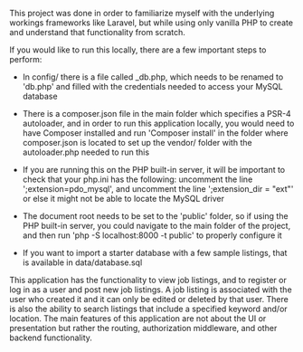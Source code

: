 This project was done in order to familiarize myself with the underlying workings frameworks like Laravel, but while using only vanilla PHP to create and understand that functionality from scratch.

If you would like to run this locally, there are a few important steps to perform:

- In config/ there is a file called _db.php, which needs to be renamed to 'db.php' and filled with the credentials needed to access your MySQL database

- There is a composer.json file in the main folder which specifies a PSR-4 autoloader, and in order to run this application locally, you would need to have Composer installed and run 'Composer install' in the folder where composer.json is located to set up the vendor/ folder with the autoloader.php needed to run this

- If you are running this on the PHP built-in server, it will be important to check that your php.ini has the following:  uncomment the line ';extension=pdo_mysql', and uncomment the line ';extension_dir = "ext"' or else it might not be able to locate the MySQL driver

- The document root needs to be set to the 'public' folder, so if using the PHP built-in server, you could navigate to the main folder of the project, and then run 'php -S localhost:8000 -t public' to properly configure it

- If you want to import a starter database with a few sample listings, that is available in data/database.sql

This application has the functionality to view job listings, and to register or log in as a user and post new job listings.  A job listing is associated with the user who created it and it can only be edited or deleted by that user.  There is also the ability to search listings that include a specified keyword and/or location.  The main features of this application are not about the UI or presentation but rather the routing, authorization middleware, and other backend functionality.
